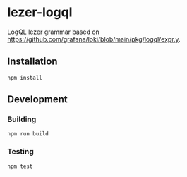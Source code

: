 # lezer-logql

LogQL lezer grammar based on https://github.com/grafana/loki/blob/main/pkg/logql/expr.y.

## Installation

```
npm install
```

## Development
### Building

```
npm run build 
```

### Testing

```
npm test
```